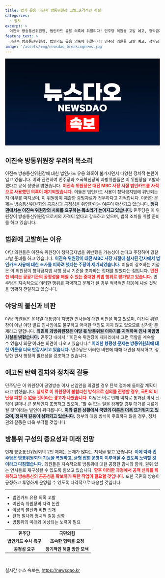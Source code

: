 ```yaml
---
title: 법카 유용 이진숙 방통위원장 고발…충격적인 사실!
categories:
  - 정치
excerpt: >
  이진숙 방송통신위원장, 법인카드 유용 의혹에 휘말리다! 민주당 의원들 고발 예고, 청탁금지법 위반 주장. 여당은 탄핵 시 국민 반발 우려 표명. 진실의 문이 열릴까? 클릭해서 자세한 내용을 확인하세요!
feature_text: >
  이진숙 방송통신위원장, 법인카드 유용 의혹에 휘말리다! 민주당 의원들 고발 예고, 청탁금지법 위반 주장. 여당은 탄핵 시 국민 반발 우려 표명. 진실의 문이 열릴까? 클릭해서 자세한 내용을 확인하세요!
image: '/assets/img/newsdao_breakingnews.jpg'
---
```


<p><img src="/assets/img/newsdao_breakingnews.jpg" alt="cryptoinkorea 속보" /></p>

<h2 data-ke-size="size26">이진숙 방통위원장 우려의 목소리</h2>

<p data-ke-size="size16">이진숙 방송통신위원장에 대한 법인카드 유용 의혹이 불거지면서 다양한 정치적 논란이 일고 있습니다. 이와 관련하여 민주당과 조국혁신당의 과방위원들은 이 위원장을 고발하겠다고 공식 성명을 밝혔습니다. <b><span style="color: #ee2323;">이진숙 위원장은 대전 MBC 사장 시절 법인카드를 사적으로 사용했던 의혹이 제기되었습니다.</span></b> 이들은 법인카드 사용이 청탁금지법에 위반되는지 여부를 따져보며, 이 위원장이 제출한 증빙자료가 전무하다고 지적합니다. 이러한 문제는 방송통신위원회의 공공성과 공정성을 위협한다는 여론이 확산되고 있습니다. <b><span style="background-color: #21538527;">정치권에서는 이진숙 위원장의 사퇴를 요구하는 목소리가 높아지고 있습니다.</span></b> 민주당은 이 위원장이 방송통신위원장으로서의 자격이 없다고 강조하고 있으며, 법적 조치를 취할 준비를 하고 있습니다.</p>

<h2 data-ke-size="size26">법원에 고발하는 이유</h2>

<p data-ke-size="size16">야당 의원들은 이진숙 위원장이 청탁금지법을 위반했을 가능성이 높다고 주장하며 경찰 고발 준비를 하고 있습니다. <b><span style="color: #1a5490;">이진숙 위원장이 대전 MBC 사장 시절에 실시된 감사에서 법인카드 사용에 대한 조사를 피하려 했다는 주장이 제기되었습니다.</span></b> 이들이 강조하는 지점은 이 위원장이 청탁금지법 시행 당시 기준을 초과하는 접대를 받았다는 점입니다. <b><span style="color: #ee2323;">안전한 비리는 공공기관의 공정성을 해칠 수 있는 중대한 위법 행위로 평가받고 있습니다.</span></b> 민주당은 지속적으로 이러한 행위를 파악하고 문제가 될 경우 적극적인 대응에 나설 것임을 명확히 전달하고 있습니다.</p>

<h2 data-ke-size="size26">야당의 불신과 비판</h2>

<p data-ke-size="size16">야당 의원들은 윤석열 대통령이 지명한 인사들에 대한 비판을 하고 있으며, 이진숙 위원장이 아닌 야당 발표 인사임에도 불구하고 어떠한 책임도 지지 않고 있으므로 심각한 문제라고 말합니다. <b><span style="background-color: #21538527;">최민희 과방위원장은 야당 몫 방통위원 이야기를 지적하며 인사 미임명 사실을 밝혔습니다.</span></b> 민주당 내에서 “‘이진숙 위원장이 제자리에서 그런 역할을 계속할 수 있을지 의문’이라는 의견이 나오고 있습니다.” <b><span style="color: #1a5490;">이러한 형평성 문제는 방통위원회에 대한 여론을 더욱 반감시키고 있습니다.</span></b> 민주당은 이러한 비판에 대해 대안을 제시하고, 정당한 인사 행정의 필요성을 강조하고 있습니다.</p>

<h2 data-ke-size="size26">예고된 탄핵 절차와 정치적 갈등</h2>

<p data-ke-size="size16">민주당은 이 위원장이 공영방송 이사 선임안을 의결할 경우 탄핵 절차에 들어갈 계획이라고 밝혔습니다. <b><span style="color: #ee2323;">실제로 이 위원장이 불합리한 방식으로 심의를 진행할 경우, 국민의 비난을 피할 수 없을 것이라는 경고가 나왔습니다.</span></b> 야당은 이로 인해 억지로 통과된 이사 선임이 얼마나 큰 문제인지 조명하고 있으며, “할 수 없는 일을 강제할 경우 대가를 치르게 될 것”이라는 발언이 뒤따릅니다. <b><span style="background-color: #21538527;">이와 같은 상황에서 국민의 여론은 더욱 뜨거워지고 있으며, 정치적 갈등이 심화되고 있습니다.</span></b> 정부의 대응 방식이 주효하지 않을 경우, 정치권의 갈등은 더욱 부각될 것입니다.</p>

<h2 data-ke-size="size26">방통위 구성의 중요성과 미래 전망</h2>

<p data-ke-size="size16">현재 방송통신위원회의 2인 체제는 문제가 많다는 지적을 받고 있습니다. <b><span style="color: #1a5490;">이에 따라 민주당은 방통위원회의 기능을 복원하고, 균형 잡힌 운영이 이루어질 수 있도록 노력할 것이라고 다짐했습니다.</span></b> 의원들은 지속적으로 방통위에 대한 공정한 감시와 함께, 권위 있는 인사들로 재구성될 수 있도록 힘쓰고 있습니다. <b><span style="color: #ee2323;">향후 이러한 과정에서 공적 신뢰를 회복하고 방송통신의 공공성을 확보하기 위한 작업이 필요할 것입니다.</span></b> 또한 국민의 방송이 공정하고 투명하게 운영될 수 있도록 다각적으로 대응할 것입니다.</p>

<hr>

<ul>
    <li>법인카드 유용 의혹 고발</li>
    <li>이진숙 위원장의 자격 논란</li>
    <li>야당의 불신과 비판 전개</li>
    <li>탄핵 절차와 정치적 갈등 심화</li>
    <li>방통위의 미래와 예상되는 노력이 필요</li>
</ul>

<table>
    <tr>
        <td style="text-align: center; height: 17px;"><b>민주당</b></td>
        <td style="text-align: center; height: 17px;"><b>국민의힘</b></td>
    </tr>
    <tr>
        <td style="text-align: center; height: 17px;"><b>법인카드 수사 촉구</b></td>
        <td style="text-align: center; height: 17px;"><b>조속한 협력을 요청</b></td>
    </tr>
    <tr>
        <td style="text-align: center; height: 17px;"><b>공정성 요구</b></td>
        <td style="text-align: center; height: 17px;"><b>장기적인 해결 방안 모색</b></td>
    </tr>
</table>

<p data-ke-size="size16">&nbsp;</p>
실시간 뉴스 속보는, <a href="https://newsdao.kr" rel="dofollow">https://newsdao.kr</a>


